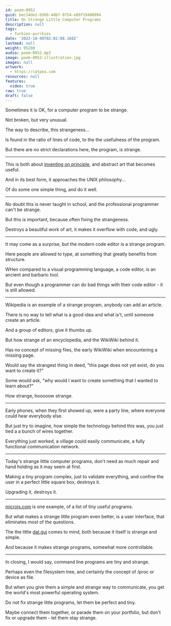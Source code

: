 ```yaml
---
id: poem-0952
guid: bec14de1-b56b-4db7-9754-e69f19400094
title: On Strange Little Computer Programs
description: null
tags:
  - furkies-purrkies
date: '2022-10-09T02:02:08.160Z'
lastmod: null
weight: 95200
audio: poem-0952.mp3
image: poem-0952-illustration.jpg
images: null
artwork:
  - https://catpea.com
resources: null
features:
  video: true
raw: true
draft: false
---
```


Sometimes it is OK,
for a computer program to be strange.

Not broken,
but very unusual.

The way to describe,
this strangeness...

Is found in the ratio of lines of code,
to the the usefulness of the program.

But there are no strict declarations here,
the program, is strange.

---

This is both about [inventing on principle][0],
and abstract art that becomes useful.

And in its best form,
it approaches the UNIX philosophy...

Of do some one simple thing,
and do it well.

---

No doubt this is never taught in school,
and the professional programmer can't be strange.

But this is important,
because often fixing the strangeness.

Destroys a beautiful work of art,
it makes it overflow with code, and ugly.

---

It may come as a surprise,
but the modern code editor is a strange program.

Here people are allowed to type,
at something that greatly benefits from structure.

WHen compared to a visual programming language,
a code editor, is an ancient and barbaric tool.

But even though a programmer can do bad things
with their code editor - it is still allowed.

---

Wikipedia is an example of a strange program,
anybody can add an article.

There is no way to tell what is a good idea and what is't,
until someone create an article.

And a group of editors,
give it thumbs up.

But how strange of an encyclopedia,
and the WikiWiki behind it.

Has no concept of missing files,
the early WikiWiki when encountering a missing page.

Would say the strangest thing in deed,
"this page does not yet exist, do you want to create it?"

Some would ask,
"why would I want to create something that I wanted to learn about?"

How strange,
hooooow strange.

---

Early phones, when they first showed up,
were a party line, where everyone could hear everybody else.

But just try to imagine, how simple the technology behind this was,
you just tied a a bunch of wires together.

Everything just worked, a village could easily communicate,
a fully functional communication network.

---

Today's strange little computer programs,
don't need as much repair and hand holding as it may seem at first.

Making a tiny program complex, just to validate everything,
and confine the user in a perfect little square box, destroys it.

Upgrading it,
destroys it.

---

[microjs.com][1] is one example,
of a list of tiny useful programs.

But what makes a strange little program even better,
is a user interface, that eliminates most of the questions.

The the little [dat.gui][2] comes to mind,
both because it itself is strange and simple.

And because it makes strange programs,
somewhat more controllable.

---

In closing, I would say,
command line programs are tiny and strange.

Perhaps even the filesystem tree,
and certainly the concept of /proc or device as file.

But when you give them a simple and strange way to communicate,
you get the world's most powerful operating system.

Do not fix strange little programs,
let them be perfect and tiny.

Maybe connect them together, or parade them on your portfolio,
but don't fix or upgrade them - let them stay strange.

[0]: https://www.youtube.com/watch?v=PUv66718DII
[1]: http://microjs.com
[2]: https://www.youtube.com/watch?v=JyhhHhoqK2o